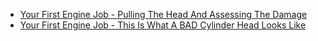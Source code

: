 - [Your First Engine Job - Pulling The Head And Assessing The Damage](https://youtu.be/-52h51cjv5U)
- [Your First Engine Job - This Is What A BAD Cylinder Head Looks Like](https://youtu.be/rCnmoajqMJw)
